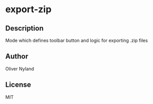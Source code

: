 # export-zip 
## Description 
Mode which defines toolbar button and logic for exporting .zip files 
## Author 
Oliver Nyland 
## License 
MIT